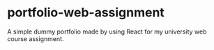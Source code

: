 # portfolio-web-assignment
 A simple dummy portfolio made by using React for my university web course assignment.

